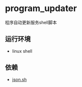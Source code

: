 # program_updater
程序自动更新服务shell脚本

## 运行环境
- linux shell

## 依赖
- [json.sh](https://github.com/malik1988/json.sh)

